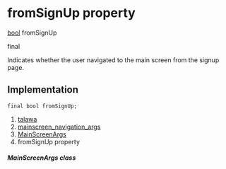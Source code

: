 
<div>

# fromSignUp property

</div>


[bool](https://api.flutter.dev/flutter/dart-core/bool-class.html)
fromSignUp


final




Indicates whether the user navigated to the main screen from the signup
page.



## Implementation

``` language-dart
final bool fromSignUp;
```







1.  [talawa](../../index.md)
2.  [mainscreen_navigation_args](../../models_mainscreen_navigation_args/)
3.  [MainScreenArgs](../../models_mainscreen_navigation_args/MainScreenArgs-class.md)
4.  fromSignUp property

##### MainScreenArgs class







